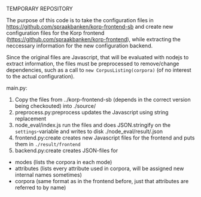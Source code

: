 
TEMPORARY REPOSITORY

The purpose of this code is to take the configuration files in https://github.com/spraakbanken/korp-frontend-sb
and create new configuration files for the Korp frontend (https://github.com/spraakbanken/korp-frontend), while 
extracting the neccessary information for the new configuration backend.

Since the original files are Javascript, that will be evaluated with nodejs to extract information, the files must be
preprocessed to remove/change dependencies, such as a call to `new CorpusListing(corpora)` (of no interest to the
actual configuration).

main.py:
1. Copy the files from ../korp-frontend-sb (depends in the correct version being checkouted) into ./source/
2. preprocess.py:preprocess updates the Javascript using string replacement
3. node_eval/index.js run the files and does JSON.stringify on the `settings`-variable and writes to disk ./node_eval/result/<mode>.json
4. frontend.py:create creates new Javascript files for the frontend and puts them in `./result/frontend`
5. backend.py:create creates JSON-files for
  - modes (lists the corpora in each mode)
  - attributes (lists every attribute used in corpora, will be assigned new internal names sometimes)
  - corpora (same format as in the frontend before, just that attributes are referred to by name)

